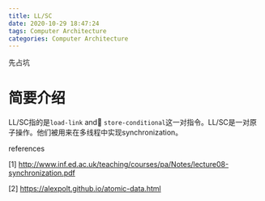 ```yaml
---
title: LL/SC
date: 2020-10-29 18:47:24
tags: Computer Architecture
categories: Computer Architecture
---
```




<!--more-->

先占坑

# 简要介绍

LL/SC指的是`load-link` and `store-conditional`这一对指令。LL/SC是一对原子操作。他们被用来在多线程中实现synchronization。







references

[1] http://www.inf.ed.ac.uk/teaching/courses/pa/Notes/lecture08-synchronization.pdf

[2] https://alexpolt.github.io/atomic-data.html